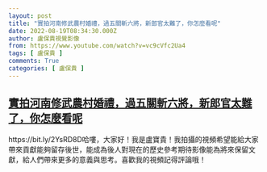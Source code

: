 ```yaml
---
layout: post
title: "實拍河南修武農村婚禮，過五關斬六將，新郎官太難了，你怎麼看呢"
date: 2022-08-19T08:34:30.000Z
author: 盧保貴視覺影像
from: https://www.youtube.com/watch?v=vc9cVfc2Ua4
tags: [ 盧保貴 ]
comments: True
categories: [ 盧保貴 ]
---
```

<!--1660898070000-->
[實拍河南修武農村婚禮，過五關斬六將，新郎官太難了，你怎麼看呢](https://www.youtube.com/watch?v=vc9cVfc2Ua4)
------

<div>
https://bit.ly/2YsRD8D哈嘍，大家好！我是盧寶貴！我拍攝的視頻希望能給大家帶來貢獻能夠留存後世，能成為後人對現在的歷史參考期待影像能為將來保留文獻，給人們帶來更多的意義與思考。喜歡我的視頻記得評論哦！
</div>
